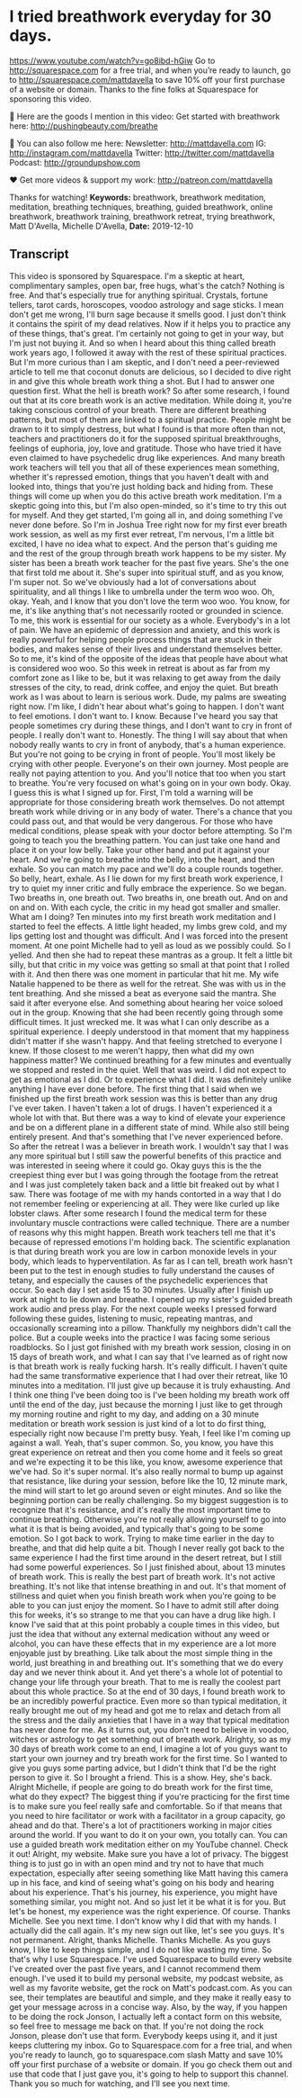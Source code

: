 # I tried breathwork everyday for 30 days.
https://www.youtube.com/watch?v=go8ibd-hGiw
Go to http://squarespace.com for a free trial, and when you’re ready to launch, go to http://squarespace.com/mattdavella to save 10% off your first purchase of a website or domain. Thanks to the fine folks at Squarespace for sponsoring this video.

🙊 Here are the goods I mention in this video:
Get started with breathwork here: http://pushingbeauty.com/breathe

💯 You can also follow me here:
Newsletter:  http://mattdavella.com
IG:  http://instagram.com/mattdavella
Twitter:  http://twitter.com/mattdavella
Podcast:  http://groundupshow.com

❤️ Get more videos & support my work:
http://patreon.com/mattdavella

Thanks for watching!
**Keywords:** breathwork, breathwork meditation, meditation, breathing techniques, breathing, guided breathwork, online breathwork, breathwork training, breathwork retreat, trying breathwork, Matt D'Avella, Michelle D'Avella, 
**Date:** 2019-12-10

## Transcript
 This video is sponsored by Squarespace. I'm a skeptic at heart, complimentary samples, open bar, free hugs, what's the catch? Nothing is free. And that's especially true for anything spiritual. Crystals, fortune tellers, tarot cards, horoscopes, voodoo astrology and sage sticks. I mean don't get me wrong, I'll burn sage because it smells good. I just don't think it contains the spirit of my dead relatives. Now if it helps you to practice any of these things, that's great. I'm certainly not going to get in your way, but I'm just not buying it. And so when I heard about this thing called breath work years ago, I followed it away with the rest of these spiritual practices. But I'm more curious than I am skeptic, and I don't need a peer-reviewed article to tell me that coconut donuts are delicious, so I decided to dive right in and give this whole breath work thing a shot. But I had to answer one question first. What the hell is breath work? So after some research, I found out that at its core breath work is an active meditation. While doing it, you're taking conscious control of your breath. There are different breathing patterns, but most of them are linked to a spiritual practice. People might be drawn to it to simply destress, but what I found is that more often than not, teachers and practitioners do it for the supposed spiritual breakthroughs, feelings of euphoria, joy, love and gratitude. Those who have tried it have even claimed to have psychedelic drug like experiences. And many breath work teachers will tell you that all of these experiences mean something, whether it's repressed emotion, things that you haven't dealt with and looked into, things that you're just holding back and hiding from. These things will come up when you do this active breath work meditation. I'm a skeptic going into this, but I'm also open-minded, so it's time to try this out for myself. And they get started, I'm going all in, and doing something I've never done before. So I'm in Joshua Tree right now for my first ever breath work session, as well as my first ever retreat, I'm nervous, I'm a little bit excited, I have no idea what to expect. And the person that's guiding me and the rest of the group through breath work happens to be my sister. My sister has been a breath work teacher for the past five years. She's the one that first told me about it. She's super into spiritual stuff, and as you know, I'm super not. So we've obviously had a lot of conversations about spirituality, and all things I like to umbrella under the term woo woo. Oh, okay. Yeah, and I know that you don't love the term woo woo. You know, for me, it's like anything that's not necessarily rooted or grounded in science. To me, this work is essential for our society as a whole. Everybody's in a lot of pain. We have an epidemic of depression and anxiety, and this work is really powerful for helping people process things that are stuck in their bodies, and makes sense of their lives and understand themselves better. So to me, it's kind of the opposite of the ideas that people have about what is considered woo woo. So this week in retreat is about as far from my comfort zone as I like to be, but it was relaxing to get away from the daily stresses of the city, to read, drink coffee, and enjoy the quiet. But breath work as I was about to learn is serious work. Dude, my palms are sweating right now. I'm like, I didn't hear about what's going to happen. I don't want to feel emotions. I don't want to. I know. Because I've heard you say that people sometimes cry during these things, and I don't want to cry in front of people. I really don't want to. Honestly. The thing I will say about that when nobody really wants to cry in front of anybody, that's a human experience. But you're not going to be crying in front of people. You'll most likely be crying with other people. Everyone's on their own journey. Most people are really not paying attention to you. And you'll notice that too when you start to breathe. You're very focused on what's going on in your own body. Okay. I guess this is what I signed up for. First, I'm told a warning will be appropriate for those considering breath work themselves. Do not attempt breath work while driving or in any body of water. There's a chance that you could pass out, and that would be very dangerous. For those who have medical conditions, please speak with your doctor before attempting. So I'm going to teach you the breathing pattern. You can just take one hand and place it on your low belly. Take your other hand and put it against your heart. And we're going to breathe into the belly, into the heart, and then exhale. So you can match my pace and we'll do a couple rounds together. So belly, heart, exhale. As I lie down for my first breath work experience, I try to quiet my inner critic and fully embrace the experience. So we began. Two breaths in, one breath out. Two breaths in, one breath out. And on and on and on. With each cycle, the critic in my head got smaller and smaller. What am I doing? Ten minutes into my first breath work meditation and I started to feel the effects. A little light headed, my limbs grew cold, and my lips getting lost and thought was difficult. And I was forced into the present moment. At one point Michelle had to yell as loud as we possibly could. So I yelled. And then she had to repeat these mantras as a group. It felt a little bit silly, but that critic in my voice was getting so small at that point that I rolled with it. And then there was one moment in particular that hit me. My wife Natalie happened to be there as well for the retreat. She was with us in the tent breathing. And she missed a beat as everyone said the mantra. She said it after everyone else. And something about hearing her voice soloed out in the group. Knowing that she had been recently going through some difficult times. It just wrecked me. It was what I can only describe as a spiritual experience. I deeply understood in that moment that my happiness didn't matter if she wasn't happy. And that feeling stretched to everyone I knew. If those closest to me weren't happy, then what did my own happiness matter? We continued breathing for a few minutes and eventually we stopped and rested in the quiet. Well that was weird. I did not expect to get as emotional as I did. Or to experience what I did. It was definitely unlike anything I have ever done before. The first thing that I said when we finished up the first breath work session was this is better than any drug I've ever taken. I haven't taken a lot of drugs. I haven't experienced it a whole lot with that. But there was a way to kind of elevate your experience and be on a different plane in a different state of mind. While also still being entirely present. And that's something that I've never experienced before. So after the retreat I was a believer in breath work. I wouldn't say that I was any more spiritual but I still saw the powerful benefits of this practice and was interested in seeing where it could go. Okay guys this is the the creepiest thing ever but I was going through the footage from the retreat and I was just completely taken back and a little bit freaked out by what I saw. There was footage of me with my hands contorted in a way that I do not remember feeling or experiencing at all. They were like curled up like lobster claws. After some research I found the medical term for these involuntary muscle contractions were called technique. There are a number of reasons why this might happen. Breath work teachers tell me that it's because of repressed emotions I'm holding back. The scientific explanation is that during breath work you are low in carbon monoxide levels in your body, which leads to hyperventilation. As far as I can tell, breath work hasn't been put to the test in enough studies to fully understand the causes of tetany, and especially the causes of the psychedelic experiences that occur. So each day I set aside 15 to 30 minutes. Usually after I finish up work at night to lie down and breathe. I opened up my sister's guided breath work audio and press play. For the next couple weeks I pressed forward following these guides, listening to music, repeating mantras, and occasionally screaming into a pillow. Thankfully my neighbors didn't call the police. But a couple weeks into the practice I was facing some serious roadblocks. So I just got finished with my breath work session, closing in on 15 days of breath work, and what I can say that I've learned as of right now is that breath work is really fucking harsh. It's really difficult. I haven't quite had the same transformative experience that I had over their retreat, like 10 minutes into a meditation. I'll just give up because it is truly exhausting. And I think one thing I've been doing too is I've been holding my breath work off until the end of the day, just because the morning I just like to get through my morning routine and right to my day, and adding on a 30 minute meditation or breath work session is just kind of a lot to do first thing, especially right now because I'm pretty busy. Yeah, I feel like I'm coming up against a wall. Yeah, that's super common. So, you know, you have this great experience on retreat and then you come home and it feels so great and we're expecting it to be this like, you know, awesome experience that we've had. So it's super normal. It's also really normal to bump up against that resistance, like during your session, before like the 10, 12 minute mark, the mind will start to let go around seven or eight minutes. And so like the beginning portion can be really challenging. So my biggest suggestion is to recognize that it's resistance, and it's really the most important time to continue breathing. Otherwise you're not really allowing yourself to go into what it is that is being avoided, and typically that's going to be some emotion. So I got back to work. Trying to make time earlier in the day to breathe, and that did help quite a bit. Though I never really got back to the same experience I had the first time around in the desert retreat, but I still had some powerful experiences. So I just finished about, about 13 minutes of breath work. This is really the best part of breath work. It's not active breathing. It's not like that intense breathing in and out. It's that moment of stillness and quiet when you finish breath work when you're going to be able to you can just enjoy the moment. So I have to admit still after doing this for weeks, it's so strange to me that you can have a drug like high. I know I've said that at this point probably a couple times in this video, but just the idea that without any external medication without any weed or alcohol, you can have these effects that in my experience are a lot more enjoyable just by breathing. Like talk about the most simple thing in the world, just breathing in and breathing out. It's something that we do every day and we never think about it. And yet there's a whole lot of potential to change your life through your breath. That to me is really the coolest part about this whole practice. So at the end of 30 days, I found breath work to be an incredibly powerful practice. Even more so than typical meditation, it really brought me out of my head and got me to relax and detach from all the stress and the daily anxieties that I have in a way that typical meditation has never done for me. As it turns out, you don't need to believe in voodoo, witches or astrology to get something out of breath work. Alrighty, so as my 30 days of breath work come to an end, I imagine a lot of you guys want to start your own journey and try breath work for the first time. So I wanted to give you guys some parting advice, but I didn't think that I'd be the right person to give it. So I brought a friend. This is a show. Hey, she's back. Alright Michelle, if people are going to do breath work for the first time, what do they expect? The biggest thing if you're practicing for the first time is to make sure you feel really safe and comfortable. So if that means that you need to hire facilitator or work with a facilitator in a group capacity, go ahead and do that. There's a lot of practitioners working in major cities around the world. If you want to do it on your own, you totally can. You can use a guided breath work meditation either on my YouTube channel. Check it out! Alright, my website. Make sure you have a lot of privacy. The biggest thing is to just go in with an open mind and try not to have that much expectation, especially after seeing something like Matt having this camera up in his face, and kind of seeing what's going on his body and hearing about his experience. That's his journey, his experience, you might have something similar, you might not. And so just let it be what it is for you. But let's be honest, my experience was the right experience. Of course. Thanks Michelle. See you next time. I don't know why I did that with my hands. I actually did the call again. It's my new sign out like, let's see you guys. It's not permanent. Alright, thanks Michelle. Thanks Michelle. As you guys know, I like to keep things simple, and I do not like wasting my time. So that's why I use Squarespace. I've used Squarespace to build every website I've created over the past five years, and I cannot recommend them enough. I've used it to build my personal website, my podcast website, as well as my favorite website, get the rock on Matt's podcast.com. As you can see, their templates are beautiful and simple, and they make it really easy to get your message across in a concise way. Also, by the way, if you happen to be doing the rock Jonson, I actually left a contact form on this website, so feel free to message me back on that. If you're not doing the rock Jonson, please don't use that form. Everybody keeps using it, and it just keeps cluttering my inbox. Go to Squarespace.com for a free trial, and when you're ready to launch, go to squarespace.com slash Matty and save 10% off your first purchase of a website or domain. If you go check them out and use that code that I just gave you, it's going to help to support this channel. Thank you so much for watching, and I'll see you next time.
